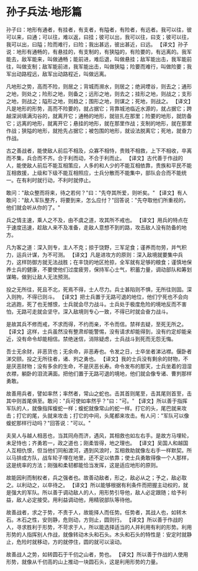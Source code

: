# 孙子兵法·地形篇

孙子曰：地形有通者，有挂者，有支者，有隘者，有险者，有远者。我可以往，彼可以来，曰通；可以往，难以返，曰挂；彼可以出，我可以往，曰支；彼可以往，我可以出，曰隘；险而难行，曰险；我出甚远，彼出甚近，曰远。
【译文】孙子说：地形有通畅的，有悬挂的，有支制的，有狭隘的，有险要的，有远离的。我军能去，敌军能来，叫做通畅；能前进，难后退，叫做悬挂；敌军能出击，我军能前往，叫做支制；敌军能前进，我军能出击，叫做狭隘；险要而难行，叫做险要；我军出动路程远，敌军出动路程近，叫做远离。

凡地形之势，高而不险，则居之；背城而濒水，则居之；绝涧堙谷，则去之；通形之地，则处之；险形之地，则备之；远形之地，则去之；挂形之地，则战之；支形之地，则战之；隘形之地，则趋之；围形之地，则谋之；死地，则战之。
【译文】凡是地形的形势，高而不险要的，就占据它；背靠城池临近水源的，就占据它；跨越深涧填满沟谷的，就离开它；通畅的地形，就驻扎在那里；险要的地形，就防备它；远离的地形，就离开它；悬挂的地形，就在那里作战；支制的地形，就在那里作战；狭隘的地形，就抢先占据它；被包围的地形，就设法脱离它；死地，就奋力作战。

古之善战者，能使敌人前后不相及，众寡不相恃，贵贱不相救，上下不相收，卒离而不集，兵合而不齐。合于利而动，不合于利而止。
【译文】古代善于作战的人，能使敌人前后不能互相策应，人多的和人少的不能互相依靠，贵族和平民不能互相救援，上级和下级不能互相照应，士兵分散而不能集中，部队会合而不能统一。在有利时就行动，不利时就停止。

敢问："敌众整而将来，待之若何？"曰："先夺其所爱，则听矣。"
【译文】有人敢问："敌人军队整齐，将要到来，怎么应付？"回答说："先夺取他们所重视的，他们就会听从你的了。"

兵之情主速，乘人之不及，由不虞之道，攻其所不戒也。
【译文】用兵的特点在于速度迅速，趁敌人来不及准备，走敌人意想不到的路，攻击敌人没有防备的地方。

凡为客之道：深入则专，主人不克；掠于饶野，三军足食；谨养而勿劳，并气积力，运兵计谋，为不可测。
【译文】凡是进攻方的原则：深入敌境就要集中兵力，这样防御方就无法战胜；在丰饶的地区抢掠，全军就有足够的粮食；谨慎地保养士兵的健康，不要使他们过度疲劳，保持军心士气，积蓄力量，调动部队和筹划谋略，做到让敌人无法预测。

投之无所往，死且不北，死焉不得，士人尽力。兵士甚陷则不惧，无所往则固。深入则拘，不得已则斗。
【译文】把士兵置于无路可退的地位，他们宁死也不会向北逃跑，死了也无憾恨，士兵就会尽力战斗。士兵处于极度危险的境地反而不害怕，无路可走就会坚守。深入敌境则专心一致，不得已时就会奋力战斗。

是故其兵不修而戒，不求而得，不约而亲，不令而信。禁祥去疑，至死无所之。
【译文】这样，士兵虽然没有整肃却能警惕，没有请求却能得到，没有约定却能亲近，没有命令却能相信。禁绝迷信，消除疑虑，士兵战斗到死而无怨无悔。

吾士无余财，非恶货也；无余命，非恶寿也。令发之日，士卒坐者涕沾襟。偃卧者涕交颐。投之无所往者，诸、刿之勇也。
【译文】我的士兵没有剩余的财物，不是厌恶财物；没有多余的生命，不是厌恶长寿。命令发布的那天，士兵坐着的泪湿衣襟，躺卧的泪流满面。把他们置于无路可退的境地，他们就会像专诸、曹刿那样勇敢。

故善用兵者，譬如率然；率然者，常山之蛇也。击其首则尾至，击其尾则首至，击其中则首尾俱至。敢问："兵可使如率然乎？"曰："可。"
【译文】所以善于指挥军队的人，就像指挥蝮蛇一样；蝮蛇就像常山的蛇一样。打它的头，尾巴就来攻击；打它的尾，头就来攻击；打它的中间，头尾都来攻击。有人问："军队可以像蝮蛇那样行动吗？"回答说："可以。"

夫吴人与越人相恶也，当其同舟而济，遇风，其相救也如左右手。是故方马埋轮，未足恃也；齐勇若一，政之道也；刚柔皆得，地之理也。
【译文】吴国人和越国人互相仇恨，但当他们同船渡河，遇到风浪时，互相救助就像左右手一样默契。所以马排成方队，战车轮子埋在地里，还不足以依靠；使士兵勇敢得像一个人那样，这是统率的方法；刚强和柔韧都能恰当发挥，这是适应地形的原则。

故能因利而制权者，兵之强者也。故善动敌者，形之，敌必从之；予之，敌必取之。以利动之，以卒待之。
【译文】所以能够根据有利条件而把握主动权的，就是强大的军队。所以善于调动敌人的人，用形势引导他，敌人必定跟随；给予利益，敌人必定接受。用利益调动他，用精锐部队等待他。

故善战者，求之于势，不责于人，故能择人而任势。任势者，其战人也，如转木石。木石之性，安则静，危则动，方则止，圆则行。
【译文】所以善于作战的人，寻求胜利于形势，不苛求于人，所以能选择适当的人并利用有利的形势。利用形势的人指挥别人作战，就像转动木头和石头。木头和石头的特性是：安定时就静止，危险时就移动，方的就停住，圆的就可以滚动。

故善战人之势，如转圆石于千仞之山者，势也。
【译文】所以善于作战的人使用形势，就像从千仞高的山上推动一块圆石头，这是利用形势的力量。 